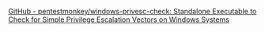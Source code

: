 [GitHub - pentestmonkey/windows-privesc-check: Standalone Executable to Check for Simple Privilege Escalation Vectors on Windows Systems](https://github.com/pentestmonkey/windows-privesc-check)